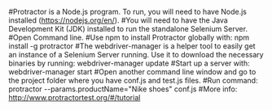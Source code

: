 #Protractor is a Node.js program. To run, you will need to have Node.js installed  (https://nodejs.org/en/).
#You will need to have the Java Development Kit (JDK) installed to run the standalone Selenium Server.
#Open Command line.
#Use npm to install Protractor globally with:  npm install -g protractor
#The webdriver-manager is a helper tool to easily get an instance of a Selenium Server running. Use it to download the necessary binaries by running:  webdriver-manager update
#Start up a server with: webdriver-manager start
#Open another command line window and go to the project folder where you have conf.js and test.js files.
#Run command: protractor --params.productName="Nike shoes" conf.js
#More info: http://www.protractortest.org/#/tutorial
